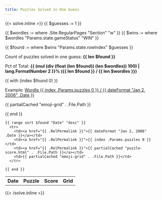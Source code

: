 ```yaml
---
title: Puzzles Solved in One Guess
---
```


{{< solve.inline >}}
  {{ $guesses := 1 }}

  {{ $wordles := where .Site.RegularPages "Section" "w" }}
  {{ $wins := where $wordles "Params.state.gameStatus" "WIN" }}

  {{ $found := where $wins "Params.state.rowIndex" $guesses }}
  <p>Count of puzzles solved in one guess: <strong>{{ len $found }}</strong></p>
  <p>Pct of Total: <strong>{{ (mul (div (float (len $found)) (len $wordles)) 100)  | lang.FormatNumber 2 }}% ({{ len $found }} / {{ len $wordles }})</strong></p>
  {{ with (index $found 0) }}
  <p>Example: <a href="{{ .RelPermalink }}">Wordle {{ index .Params.puzzles 0 }} / {{ dateFormat "Jan 2, 2006" .Date }}</a></p>

  <p>{{ partialCached "emoji-grid" . .File.Path }}</p>
  {{ end }}

  <table>
    <tr>
      <th>Date</th>
      <th>Puzzle</th>
      <th>Score</th>
      <th>Grid</th>
    </tr>

    {{ range sort $found "Date" "desc" }}
      <tr>
        <td><a href="{{ .RelPermalink }}">{{ dateFormat "Jan 2, 2006" .Date }}</a></td>
        <td><a href="{{ .RelPermalink }}">{{ index .Params.puzzles 0 }}</td>
        <td><a href="{{ .RelPermalink }}">{{ partialCached "puzzle-score.html" . .File.Path }}</a></td>
        <td>{{ partialCached "emoji-grid" . .File.Path }}</td>
      </tr>

    {{ end }}
  </table>
{{< /solve.inline >}}
